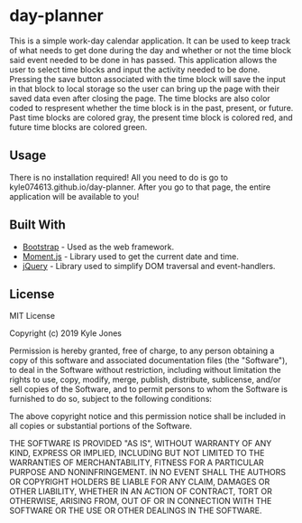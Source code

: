 # day-planner

This is a simple work-day calendar application. It can be used to keep track of what needs to get done during the day and whether or not the time block said event needed to be done in has passed.
This application allows the user to select time blocks and input the activity needed to be done. Pressing the save button associated with the time block will save the input in that block
to local storage so the user can bring up the page with their saved data even after closing the page. The time blocks are also color coded to respresent whether the time block
is in the past, present, or future. Past time blocks are colored gray, the present time block is colored red, and future time blocks are colored green. 

## Usage

There is no installation required! All you need to do is go to kyle074613.github.io/day-planner. After you go to that page, the entire application will be available to you!

## Built With

* [Bootstrap](https://getbootstrap.com/) - Used as the web framework.
* [Moment.js](https://momentjs.com/) - Library used to get the current date and time.
* [jQuery](https://jquery.com/) - Library used to simplify DOM traversal and event-handlers.

## License

MIT License

Copyright (c) 2019 Kyle Jones

Permission is hereby granted, free of charge, to any person obtaining a copy
of this software and associated documentation files (the "Software"), to deal
in the Software without restriction, including without limitation the rights
to use, copy, modify, merge, publish, distribute, sublicense, and/or sell
copies of the Software, and to permit persons to whom the Software is
furnished to do so, subject to the following conditions:

The above copyright notice and this permission notice shall be included in all
copies or substantial portions of the Software.

THE SOFTWARE IS PROVIDED "AS IS", WITHOUT WARRANTY OF ANY KIND, EXPRESS OR
IMPLIED, INCLUDING BUT NOT LIMITED TO THE WARRANTIES OF MERCHANTABILITY,
FITNESS FOR A PARTICULAR PURPOSE AND NONINFRINGEMENT. IN NO EVENT SHALL THE
AUTHORS OR COPYRIGHT HOLDERS BE LIABLE FOR ANY CLAIM, DAMAGES OR OTHER
LIABILITY, WHETHER IN AN ACTION OF CONTRACT, TORT OR OTHERWISE, ARISING FROM,
OUT OF OR IN CONNECTION WITH THE SOFTWARE OR THE USE OR OTHER DEALINGS IN THE
SOFTWARE.
